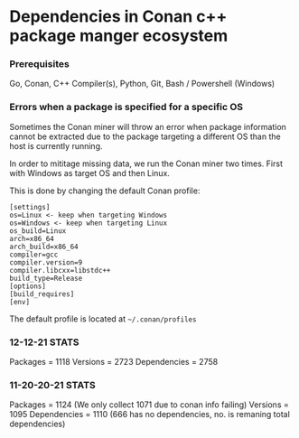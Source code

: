 # Dependencies in Conan c++ package manger ecosystem

### Prerequisites
Go, Conan, C++ Compiler(s), Python, Git, Bash / Powershell (Windows)

### Errors when a package is specified for a specific OS
Sometimes the Conan miner will throw an error when package information cannot be extracted due to the package targeting a different OS than the host is currently running.

In order to mititage missing data, we run the Conan miner two times. First with Windows as target OS and then Linux.

This is done by changing the default Conan profile:

```
[settings]
os=Linux <- keep when targeting Windows
os=Windows <- keep when targeting Linux
os_build=Linux
arch=x86_64
arch_build=x86_64
compiler=gcc
compiler.version=9
compiler.libcxx=libstdc++
build_type=Release
[options]
[build_requires]
[env]
```

The default profile is located at `~/.conan/profiles`

### 12-12-21 STATS
Packages = 1118
Versions = 2723
Dependencies = 2758

### 11-20-20-21 STATS
Packages = 1124 (We only collect 1071 due to conan info failing)
Versions = 1095
Dependencies = 1110 (666 has no dependencies, no. is remaning total dependencies)
